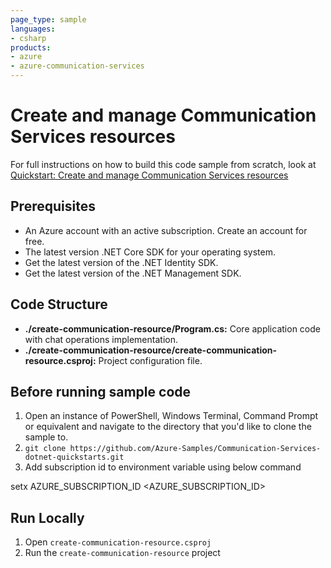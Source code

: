```yaml
---
page_type: sample
languages:
- csharp
products:
- azure
- azure-communication-services
---
```


# Create and manage Communication Services resources

For full instructions on how to build this code sample from scratch, look at [Quickstart: Create and manage Communication Services resources](https://docs.microsoft.com/en-us/azure/communication-services/quickstarts/create-communication-resource?tabs=windows&pivots=platform-net)

## Prerequisites

- An Azure account with an active subscription. Create an account for free.
- The latest version .NET Core SDK for your operating system.
- Get the latest version of the .NET Identity SDK.
- Get the latest version of the .NET Management SDK.

## Code Structure

- **./create-communication-resource/Program.cs:** Core application code with chat operations implementation.
- **./create-communication-resource/create-communication-resource.csproj:** Project configuration file.

## Before running sample code

1. Open an instance of PowerShell, Windows Terminal, Command Prompt or equivalent and navigate to the directory that you'd like to clone the sample to.
2. `git clone https://github.com/Azure-Samples/Communication-Services-dotnet-quickstarts.git`
3. Add subscription id to environment variable using below command

setx AZURE_SUBSCRIPTION_ID <AZURE_SUBSCRIPTION_ID>

## Run Locally

1. Open `create-communication-resource.csproj`
2. Run the `create-communication-resource` project